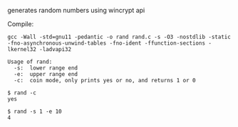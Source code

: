 generates random numbers using wincrypt api

Compile:
```
gcc -Wall -std=gnu11 -pedantic -o rand rand.c -s -O3 -nostdlib -static -fno-asynchronous-unwind-tables -fno-ident -ffunction-sections -lkernel32 -ladvapi32
```

```
Usage of rand:
  -s:  lower range end
  -e:  upper range end
  -c:  coin mode, only prints yes or no, and returns 1 or 0
  
$ rand -c
yes

$ rand -s 1 -e 10
4
```
  